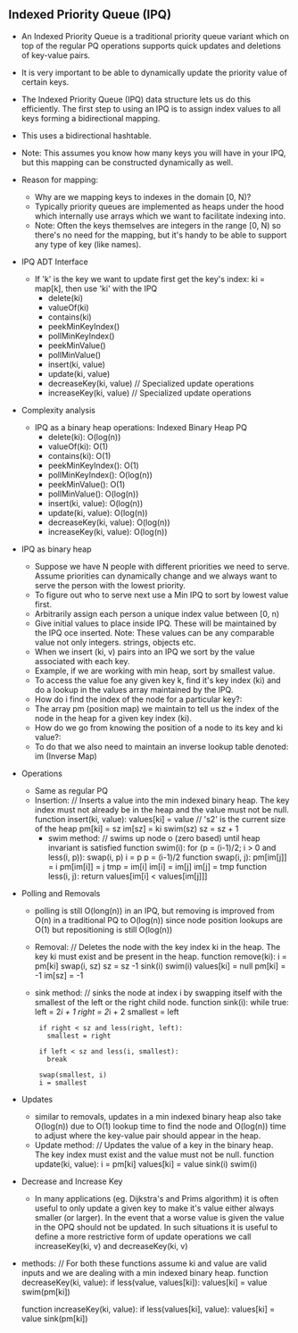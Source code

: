 ## Indexed Priority Queue (IPQ)
- An Indexed Priority Queue is a traditional priority queue variant which on top of the regular PQ operations supports quick updates and deletions of key-value pairs.
- It is very important to be able to dynamically update the priority value of certain keys.
- The Indexed Priority Queue (IPQ) data structure lets us do this efficiently. The first step to using an IPQ is to assign index values to all keys forming a bidirectional mapping.
- This uses a bidirectional hashtable.
- Note: This assumes you know how many keys you will have in your IPQ, but this mapping can be constructed dynamically as well.
- Reason for mapping:
  - Why are we mapping keys to indexes in the domain [0, N)?
  - Typically priority queues are implemented as heaps under the hood which internally use arrays which we want to facilitate indexing into.
  - Note: Often the keys themselves are integers in the range [0, N) so there's no need for the mapping, but it's handy to be able to support any type of key (like names).

- IPQ ADT Interface
  - If 'k' is the key we want to update first get the key's index: ki = map[k], then use 'ki' with the IPQ
    - delete(ki)
    - valueOf(ki)
    - contains(ki)
    - peekMinKeyIndex()
    - pollMinKeyIndex()
    - peekMinValue()
    - pollMinValue()
    - insert(ki, value)
    - update(ki, value)
    - decreaseKey(ki, value) // Specialized update operations
    - increaseKey(ki, value) // Specialized update operations

- Complexity analysis
  - IPQ as a binary heap
    operations: Indexed Binary Heap PQ
    - delete(ki): O(log(n))
    - valueOf(ki): O(1)
    - contains(ki): O(1)
    - peekMinKeyIndex(): O(1)
    - pollMinKeyIndex(): O(log(n))
    - peekMinValue(): O(1)
    - pollMinValue(): O(log(n))
    - insert(ki, value): O(log(n))
    - update(ki, value): O(log(n))
    - decreaseKey(ki, value): O(log(n))
    - increaseKey(ki, value): O(log(n))

- IPQ as binary heap
  - Suppose we have N people with different priorities we need to serve. Assume priorities can dynamically change and we always want to serve the person with the lowest priority.
  - To figure out who to serve next use a Min IPQ to sort by lowest value first.
  - Arbitrarily assign each person a unique index value between [0, n)
  - Give initial values to place inside IPQ. These will be maintained by the IPQ oce inserted. Note: These values can be any comparable value not only integers. strings, objects etc.
  - When we insert (ki, v) pairs into an IPQ we sort by the value associated with each key.
  - Example, if we are working with min heap, sort by smallest value.
  - To access the value foe any given key k, find it's key index (ki) and do a lookup in the values array maintained by the IPQ.
  - How do i find the index of the node for a particular key?:
  - The array pm (position map) we maintain to tell us the index of the node in the heap for a given key index (ki).
  - How do we go from knowing the position of a node to its key and ki value?:
  - To do that we also need to maintain an inverse lookup table denoted: im (Inverse Map)

- Operations
  - Same as regular PQ
  - Insertion:
    // Inserts a value into the min indexed binary heap. The key index must not already be in the heap and the value must not be null.
    function insert(ki, value):
      values[ki] = value
      // 's2' is the current size of the heap
      pm[ki] = sz
      im[sz] = ki
      swim(sz)
      sz = sz + 1
    - swim method:
      // swims up node o (zero based) until heap invariant is satisfied
      function swim(i):
        for (p = (i-1)/2; i > 0 and less(i, p)):
          swap(i, p)
          i = p
          p = (i-1)/2
      function swap(i, j):
        pm[im[j]] = i
        pm[im[i]] = j
        tmp = im[i]
        im[i] = im[j]
        im[j] = tmp
      function less(i, j):
        return values[im[i] < values[im[j]]]

- Polling and Removals
  - polling is still O(long(n)) in an IPQ, but removing is improved from O(n) in a traditional PQ to O(log(n)) since node position lookups are O(1) but repositioning is still O(log(n))
  - Removal:
    // Deletes the node with the key index ki in the heap. The key ki must exist and be present in the heap.
    function remove(ki):
      i = pm[ki]
      swap(i, sz)
      sz = sz -1
      sink(i)
      swim(i)
      values[ki] = null
      pm[ki] = -1
      im[sz] = -1
   - sink method:
    // sinks the node at index i by swapping itself with the smallest of the left or the right child node.
      function sink(i):
        while true:
          left = 2*i + 1
          right = 2*i + 2
          smallest = left

          if right < sz and less(right, left):
            smallest = right

          if left < sz and less(i, smallest):
            break

          swap(smallest, i)
          i = smallest

- Updates
  - similar to removals, updates in a min indexed binary heap also take O(log(n)) due to O(1) lookup time to find the node and O(log(n)) time to adjust where the key-value pair should appear in the heap.
  - Update method:
    // Updates the value of a key in the binary heap. The key index must exist and the value must not be null.
    function update(ki, value):
      i = pm[ki]
      values[ki] = value
      sink(i)
      swim(i)

- Decrease and Increase Key
  - In many applications (eg. Dijkstra's and Prims algorithm) it is often useful to only update a given key to make it's value either always smaller (or larger). In the event that a worse value is given the value in the OPQ should not be updated.
 In such situations it is useful to define a more restrictive form of update operations we call increaseKey(ki, v) and decreaseKey(ki, v)
 - methods:
  // For both these functions assume ki and value are valid inputs and we are dealing with a min indexed binary heap.
  function decreaseKey(ki, value):
    if less(value, values[ki]):
      values[ki] = value
      swim(pm[ki])

    function increaseKey(ki, value):
    if less(values[ki], value):
      values[ki] = value
      sink(pm[ki])